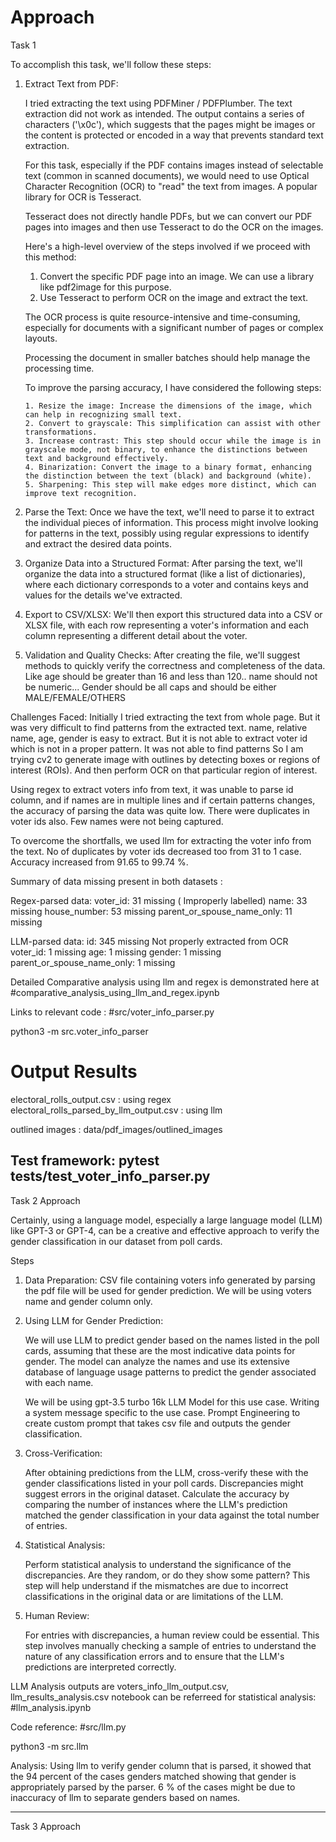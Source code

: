 
# Approach 


Task 1

To accomplish this task, we'll follow these steps:

 1. Extract Text from PDF: 
 
    I tried extracting the text using PDFMiner / PDFPlumber. 
    The text extraction did not work as intended. The output contains a series of characters ('\x0c'), which suggests that the pages might be images or the content is protected or encoded in a way that prevents standard text extraction.

    For this task, especially if the PDF contains images instead of selectable text (common in scanned documents), we would need to use Optical Character Recognition (OCR) to "read" the text from images. A popular library for OCR is Tesseract.

    Tesseract does not directly handle PDFs, but we can convert our PDF pages into images and then use Tesseract to do the OCR on the images.

    Here's a high-level overview of the steps involved if we proceed with this method:

     1. Convert the specific PDF page into an image. We can use a library like pdf2image for this purpose.
     2. Use Tesseract to perform OCR on the image and extract the text.
       
     The OCR process is quite resource-intensive and time-consuming, especially for documents with a significant number of pages or complex layouts.

     Processing the document in smaller batches should help manage the processing time. 


     To improve the parsing accuracy, I have considered the following steps:

        1. Resize the image: Increase the dimensions of the image, which can help in recognizing small text.
        2. Convert to grayscale: This simplification can assist with other transformations.
        3. Increase contrast: This step should occur while the image is in grayscale mode, not binary, to enhance the distinctions between text and background effectively.
        4. Binarization: Convert the image to a binary format, enhancing the distinction between the text (black) and background (white).
        5. Sharpening: This step will make edges more distinct, which can improve text recognition.

 2. Parse the Text: Once we have the text, we'll need to parse it to extract the individual pieces of information. This process might involve looking for patterns in the text, possibly using regular expressions to identify and extract the desired data points.

 3. Organize Data into a Structured Format: After parsing the text, we'll organize the data into a structured format (like a list of dictionaries), where each dictionary corresponds to a voter and contains keys and values for the details we've extracted.

 4. Export to CSV/XLSX: We'll then export this structured data into a CSV or XLSX file, with each row representing a voter's information and each column representing a different detail about the voter.

 5. Validation and Quality Checks: After creating the file, we'll suggest methods to quickly verify the correctness and completeness of the data. Like age should be greater than 16 and less than 120.. name should not be numeric... Gender should be all caps and should be either MALE/FEMALE/OTHERS



Challenges Faced:
Initially I tried extracting the text from whole page. But it was very difficult to find patterns from the extracted text. 
name, relative name, age, gender is easy to extract. But it is not able to extract voter id which is not in a proper pattern. It was not able to find patterns 
So I am trying cv2 to generate image with outlines by detecting boxes or regions of interest (ROIs). And then perform OCR on that particular region of interest.


Using regex to extract voters info from text, it was unable to parse id column, and if names are in multiple lines and if certain patterns changes, the accuracy of parsing the data was quite low. There were duplicates in voter ids also. Few names were not being captured.

To overcome the shortfalls, we used llm for extracting the voter info from the text.
No of duplicates by voter ids decreased too from 31 to 1 case.
Accuracy increased from 91.65 to 99.74 %. 

Summary of data missing present in both datasets :

Regex-parsed data:
voter_id: 31 missing ( Improperly labelled)
name: 33 missing
house_number: 53 missing
parent_or_spouse_name_only: 11 missing

LLM-parsed data:
id: 345 missing Not properly extracted from OCR
voter_id: 1 missing
age: 1 missing
gender: 1 missing
parent_or_spouse_name_only: 1 missing

Detailed Comparative analysis using llm and regex is demonstrated here at #comparative_analysis_using_llm_and_regex.ipynb

Links to relevant code : #src/voter_info_parser.py

python3 -m src.voter_info_parser 

# Output Results
electoral_rolls_output.csv : using regex 
electoral_rolls_parsed_by_llm_output.csv : using llm 

outlined images : data/pdf_images/outlined_images


Test framework:
pytest tests/test_voter_info_parser.py
-------------------------------------------------------------------------------------------------------------------

Task 2 Approach 

Certainly, using a language model, especially a large language model (LLM) like GPT-3 or GPT-4, can be a creative and effective approach to verify the gender classification in our dataset from poll cards.

Steps 

1. Data Preparation:
   CSV file containing voters info generated by parsing the pdf file will be used for gender prediction. 
   We will be using voters name and gender column only.
    
2. Using LLM for Gender Prediction:

    We will use LLM to predict gender based on the names listed in the poll cards, assuming that these are the most indicative data points for gender. The model can analyze the names and use its extensive database of language usage patterns to predict the gender associated with each name.

    We will be using gpt-3.5 turbo 16k LLM Model for this use case.
    Writing a system message specific to the use case.
    Prompt Engineering to create custom prompt that takes csv file and outputs the gender classification.

 3. Cross-Verification:

    After obtaining predictions from the LLM, cross-verify these with the gender classifications listed in your poll cards. Discrepancies might suggest errors in the original dataset.
    Calculate the accuracy by comparing the number of instances where the LLM's prediction matched the gender classification in your data against the total number of entries.

 4. Statistical Analysis:

    Perform statistical analysis to understand the significance of the discrepancies. Are they random, or do they show some pattern? This step will help understand if the mismatches are due to incorrect classifications in the original data or are limitations of the LLM.


 5. Human Review:

    For entries with discrepancies, a human review could be essential. This step involves manually checking a sample of entries to understand the nature of any classification errors and to ensure that the LLM's predictions are interpreted correctly.


LLM Analysis outputs are voters_info_llm_output.csv, llm_results_analysis.csv 
notebook can be referreed for statistical analysis: #llm_analysis.ipynb

Code reference: #src/llm.py 

python3 -m src.llm 

Analysis:
Using llm to verify gender column that is parsed, it showed that the 94 percent of the cases genders matched showing that gender is appropriately parsed by the parser. 
6 % of the cases might be due to inaccuracy of llm to separate genders based on names.

------------------------------------------------------------------------------------------------------------------

Task 3 Approach





